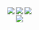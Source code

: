  
 <div align="center">
   <a href="https://discord.com/users/694145077693382656" target"blank_"><img src="https://img.shields.io/badge/discord%20-111111.svg?&style=for-the-badge&logo=discord&logoColor=white"></a>   
 <a href="https://discord.gg/D5uHt85vgF" target"blank_"><img src="https://img.shields.io/badge/server%20-111111.svg?&style=for-the-badge&logo=discord&logoColor=white"></a>
   <a href="https://twitter.com/ardatoast" target"blank_"><img src="https://img.shields.io/badge/Twitter%20-111111.svg?&style=for-the-badge&logo=twitter&logoColor=white"></a>
</div>   
   
<div align="center">

   <a href="https://discord.com/users/694145077693382656" target="_blank">
      <img src="https://lanyard-profile-readme.vercel.app/api/694145077693382656?bg=111111">
   </a>
</div>
